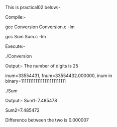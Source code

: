 This is practical02 below:-

Compile:-

gcc Conversion Conversion.c -lm

gcc Sum Sum.c -lm

Execute:-

./Conversion

Output:-
The number of digits is 25

inum=33554431, fnum=33554432.000000, inum in binary=1111111111111111111111111

./Sum

Output:-
Sum1=7.485478

Sum2=7.485472

Difference between the two is 0.000007
